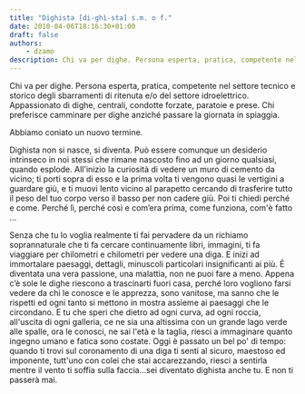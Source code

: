 ```yaml
---
title: "Dighista [di-ghì-sta] s.m. o f."
date: 2010-04-06T18:16:30+01:00
draft: false
authors:
    - dzamo
description: Chi va per dighe. Persona esperta, pratica, competente nel settore tecnico e storico degli sbarramenti di ritenuta e/o del settore idroelettrico. Appassionato di dighe, centrali, condotte forzate, paratoie e prese. Chi preferisce camminare per dighe anziché passare la giornata in spiaggia.
---
```


Chi va per dighe. Persona esperta, pratica, competente nel settore tecnico e storico degli sbarramenti di ritenuta e/o del settore idroelettrico. Appassionato di dighe, centrali, condotte forzate, paratoie e prese. Chi preferisce camminare per dighe anziché passare la giornata in spiaggia.

<!-- more -->

Abbiamo coniato un nuovo termine. 

Dighista non si nasce, si diventa. 
Può essere comunque un desiderio intrinseco in noi stessi che rimane nascosto fino ad un giorno qualsiasi, quando esplode.
All'inizio la curiosità di vedere un muro di cemento da vicino; ti porti sopra di esso e la prima volta ti vengono quasi le vertigini a guardare giù, e ti muovi lento vicino al parapetto cercando di trasferire tutto il peso del tuo corpo verso il basso per non cadere giù.
Poi ti chiedi perché e come. 
Perché lì, perché così e com’era prima, come funziona, com'è fatto …

Senza che tu lo voglia realmente ti fai pervadere da un richiamo soprannaturale che ti fa cercare continuamente libri, immagini, ti fa viaggiare per chilometri e chilometri per vedere una diga. 
E inizi ad immortalare paesaggi, dettagli, minuscoli particolari insignificanti ai più. 
É diventata una vera passione, una malattia, non ne puoi fare a meno. Appena c’è sole le dighe riescono a trascinarti fuori casa, perché loro vogliono farsi vedere da chi le conosce e le apprezza, sono vanitose, ma sanno che le rispetti ed ogni tanto si mettono in mostra assieme ai paesaggi che le circondano.
E tu che speri che dietro ad ogni curva, ad ogni roccia, all'uscita di ogni galleria, ce ne sia una altissima con un grande lago verde alle spalle, ora le conosci, ne sai l'età e la taglia, riesci a immaginare quanto ingegno umano e fatica sono costate.
Oggi è passato un bel po' di tempo: quando ti trovi sul coronamento di una diga ti senti al sicuro, maestoso ed imponente, tutt'uno con colei che stai accarezzando, riesci a sentirla mentre il vento ti soffia sulla faccia…sei diventato dighista anche tu.
E non ti passerà mai.
